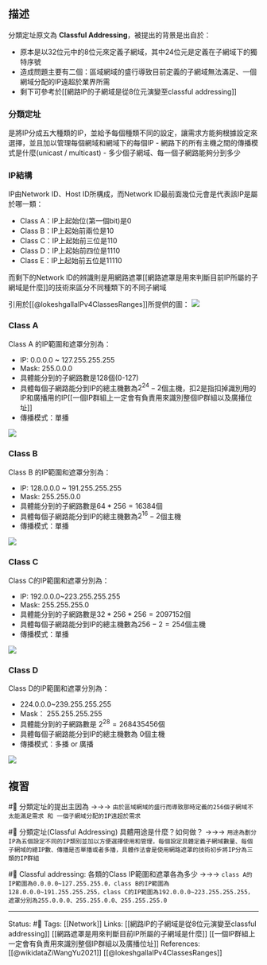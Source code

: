 ## 描述


分類定址原文為 **Classful Addressing**，被提出的背景是出自於：
- 原本是以32位元中的8位元來定義子網域，其中24位元是定義在子網域下的獨特序號
- 造成問題主要有二個：區域網域的盛行導致目前定義的子網域無法滿足、一個網域分配的IP遠超於業界所需
- 剩下可參考於[[網路IP的子網域是從8位元演變至classful addressing]]

### 分類定址
是將IP分成五大種類的IP，並給予每個種類不同的設定，讓需求方能夠根據設定來選擇，並且加以管理每個網域和網域下的每個IP
	- 網路下的所有主機之間的傳播模式是什麼(unicast / multicast)
	- 多少個子網域、每一個子網路能夠分到多少


### IP結構
IP由Network ID、Host ID所構成，而Network ID最前面幾位元會是代表該IP是屬於哪一類：
- Class A：IP上起始位(第一個bit)是0
- Class B：IP上起始前兩位是10
- Class C：IP上起始前三位是110
- Class D：IP上起始前四位是1110
- Class E：IP上起始前五位是11110

而剩下的Network ID的辨識則是用網路遮罩[[網路遮罩是用來判斷目前IP所屬的子網域是什麼]]的技術來區分不同種類下的不同子網域

引用於[[@lokeshgallaIPv4ClassesRanges]]所提供的圖：
![](https://www.researchgate.net/profile/Lokesh-Galla/publication/260622269/figure/fig1/AS:340713477820416@1458243831010/1-1-IPv4-Classes-Ranges.png)


### Class A
Class A 的IP範圍和遮罩分別為：
- IP: 0.0.0.0 ~ 127.255.255.255
- Mask: 255.0.0.0
- 具體能分到的子網路數是128個(0-127)
- 具體每個子網路能分到IP的總主機數為$2^{24}-2$個主機，扣2是指扣掉識別用的IP和廣播用的IP[[一個IP群組上一定會有負責用來識別整個IP群組以及廣播位址]]
- 傳播模式：單播

![](https://res.cloudinary.com/dqfxgtyoi/image/upload/v1652890427/obsidian/network/classA-IP_ose9qj.png)
### Class B

Class B 的IP範圍和遮罩分別為：
- IP: 128.0.0.0 ~ 191.255.255.255
- Mask: 255.255.0.0
- 具體能分到的子網路數是$64*256 = 16384$個
- 具體每個子網路能分到IP的總主機數為$2^{16}-2$個主機
- 傳播模式：單播

![](https://res.cloudinary.com/dqfxgtyoi/image/upload/v1652890427/obsidian/network/classB-IP_anrihm.png)

### Class C
Class C的IP範圍和遮罩分別為：
- IP: 192.0.0.0~223.255.255.255
- Mask: 255.255.255.0
- 具體能分到的子網路數是$32*256*256 = 2097152$個
- 具體每個子網路能分到IP的總主機數為$256-2=254$個主機
- 傳播模式：單播

![](https://res.cloudinary.com/dqfxgtyoi/image/upload/v1652890427/obsidian/network/classC-IP_dedinz.png)
### Class D
Class D的IP範圍和遮罩分別為：
- 224.0.0.0~239.255.255.255
- Mask： 255.255.255.255
- 具體能分到的子網路數是 $2^{28} = 268435456$個
- 具體每個子網路能分到IP的總主機數為 $0$個主機
- 傳播模式：多播 or 廣播

![](https://res.cloudinary.com/dqfxgtyoi/image/upload/v1652890427/obsidian/network/classD-IP_bamrv4.png)

## 複習
#🧠 分類定址的提出主因為 ->->-> `由於區域網域的盛行而導致那時定義的256個子網域不太能滿足需求 和 一個子網域分配的IP遠超於需求`
<!--SR:!2022-08-29,63,250-->

#🧠 分類定址(Classful Addressing) 具體用途是什麼？如何做？ ->->-> `用途為劃分IP為五個設定不同的IP類別並加以方便選擇使用和管理，每個設定具體定義子網域數量、每個子網域的總IP數、傳播是否單播或者多播，具體作法會是使用網路遮罩的技術初步將IP分為三類的IP群組`
<!--SR:!2022-08-18,22,210-->

#🧠 Classful addressing: 各類的Class IP範圍和遮罩各為多少 ->->-> `class A的IP範圍為0.0.0.0~127.255.255.0，class B的IP範圍為128.0.0.0~191.255.255.255，class C的IP範圍為192.0.0.0~223.255.255.255，遮罩分別為255.0.0.0、255.255.0.0、255.255.255.0`
<!--SR:!2022-10-14,93,250-->




---
Status: #🌱 
Tags:
[[Network]]
Links:
[[網路IP的子網域是從8位元演變至classful addressing]]
[[網路遮罩是用來判斷目前IP所屬的子網域是什麼]]
[[一個IP群組上一定會有負責用來識別整個IP群組以及廣播位址]]
References:
[[@wikidataZiWangYu2021]]
[[@lokeshgallaIPv4ClassesRanges]]
